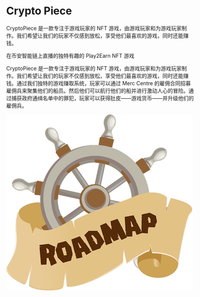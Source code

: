 # Crypto Piece

<p>CryptoPiece 是一款专注于游戏玩家的 NFT 游戏，由游戏玩家和为游戏玩家制作。我们希望让我们的玩家不仅感到放松，享受他们最喜欢的游戏，同时还能赚钱。</p>

<p>在币安智能链上直播的独特有趣的 Play2Earn NFT 游戏</p>

<p>CryptoPiece 是一款专注于游戏玩家的 NFT 游戏，由游戏玩家和为游戏玩家制作。我们希望让我们的玩家不仅感到放松，享受他们最喜欢的游戏，同时还能赚钱。通过我们独特的游戏赚取系统，玩家可以通过 Merc Centre 的雇佣合同招募雇佣兵来聚集他们的船员。然后他们可以航行他们的船并进行激动人心的冒险。通过捕获政府通缉名单中的罪犯，玩家可以获得肚皮——游戏货币——并升级他们的雇佣兵。</p>

![roadmap](roadmap.png)

